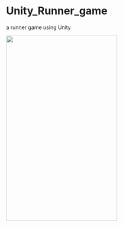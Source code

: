 # Unity_Runner_game
a runner game using Unity


<img src="https://github.com/nazlicancay/Unity_Runner_game/blob/main/Unity_runner.gif?raw=true" width="300" height="500" />
